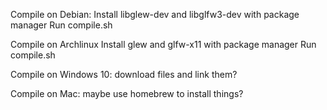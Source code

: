 Compile on Debian:
Install libglew-dev and libglfw3-dev with package manager
Run compile.sh

Compile on Archlinux
Install glew and glfw-x11 with package manager
Run compile.sh

Compile on Windows 10: 
download files and link them?

Compile on Mac:
maybe use homebrew to install things?
